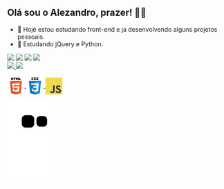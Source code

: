 ## Olá sou o Alezandro, prazer! ✌🏾

- 🔭 Hojé estou estudando front-end e ja desenvolvendo alguns projetos pessoais.
- 🌱 Estudando jQuery e Python. 

<div> 
    <a href="https://www.linkedin.com/in/alezandro-c-6725b1105/" target="_blank"><img src="https://img.shields.io/badge/-LinkedIn-%230077B5?style=for-the-badge&logo=linkedin&logoColor=white" target="_blank"></a> 
    <a href="https://www.instagram.com/ale_zandrocr" target="_blank"><img src="https://img.shields.io/badge/-Instagram-%23E4405F?style=for-the-badge&logo=instagram&logoColor=white" target="_blank"></a>
    <a href="mailto:alezandrocosta@live.com" target="_blank"><img src="https://img.shields.io/badge/Microsoft_Outlook-0078D4?style=for-the-badge&logo=microsoft-outlook&logoColor=white" target="_blank"></a>
    <a href="https://api.whatsapp.com/send?phone=5512982931419&text=Ol%C3%A1%20Alezandro." target="_blank"><img src="https://img.shields.io/badge/WhatsApp-25D366?style=for-the-badge&logo=whatsapp&logoColor=white" target="_blank"></a>
</div>

<div style="display: inline-block">
  <a href="https://github.com/zandrocr">
  <img  width="400px" src="https://github-readme-stats.vercel.app/api?username=zandrocr&show_icons=true&theme=radical&include_all_commits=true&count_private=true"/>
  <img  width="420px" heigth="100px" src="https://github-readme-stats.vercel.app/api/top-langs/?username=zandrocr&layout=compact&langs_count=7&theme=radical"/>
</div>
  
<div><br>
    <img align="center" alt="Rafa-HTML" height="40" width="40" src="https://github.com/devicons/devicon/blob/master/icons/html5/html5-original-wordmark.svg">
    <img align="center" alt="Rafa-CSS" height="40" width="40" src="https://github.com/devicons/devicon/blob/master/icons/css3/css3-original-wordmark.svg">
    <img align="center" alt="Rafa-Js" height="40" width="40" src="https://github.com/devicons/devicon/blob/master/icons/javascript/javascript-original.svg">
</div>
  
  ![Snake animation](https://github.com/zandrocr/zandrocr/blob/output/github-contribution-grid-snake.svg)
